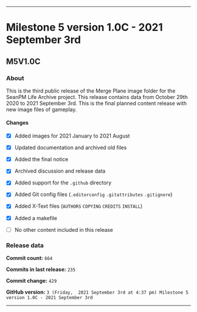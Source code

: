 ***

# Milestone 5 version 1.0C - 2021 September 3rd

## M5V1.0C

### About

This is the third public release of the Merge Plane image folder for the SeanPM Life Archive project. This release contains data from October 29th 2020 to 2021 September 3rd. This is the final planned content release with new image files of gameplay.

#### Changes
 
- [x]  Added images for 2021 January to 2021 August

- [x] Updated documentation and archived old files

- [x] Added the final notice

- [x] Archived discussion and release data

- [x] Added support for the `.github` directory

- [x] Added Git config files (`.editorconfig` `.gitattributes` `.gitignore`)

- [x] Added X-Text files (`AUTHORS` `COPYING` `CREDITS` `INSTALL`)

- [x] Added a makefile

- [ ] No other content included in this release

<!-- 
Changes in this release:

> * Deleted 22 `IGNORE.md` files

> * Documentation updates, adding release notes for v1

> * No other changes in this release
!-->

### Release data

**Commit count:** `664`

**Commits in last release:** `235`

**Commit change:** `429`

**GitHub version:** `3 (Friday,  2021 September 3rd at 4:37 pm) Milestone 5 version 1.0C - 2021 September 3rd`

***
